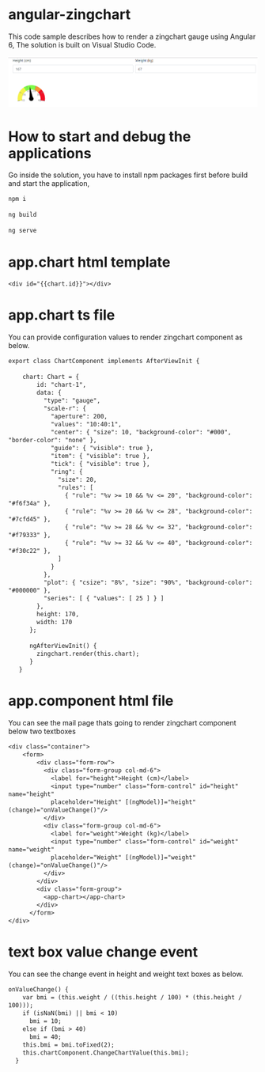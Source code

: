# angular-zingchart
This code sample describes how to render a zingchart gauge using Angular 6, The solution is built on Visual Studio Code.

![Zing Chart control](https://github.com/hansamaligamage/angular-zingchart/blob/master/Images/zingchart%20control.png?raw=true)

# How to start and debug the applications

Go inside the solution, you have to install npm packages first before build and start the application,

```
npm i

ng build

ng serve
```

# app.chart html template

```
<div id="{{chart.id}}"></div>
```

# app.chart ts file
You can provide configuration values to render zingchart component as below.

```
export class ChartComponent implements AfterViewInit {

    chart: Chart = {
        id: "chart-1",
        data: {
          "type": "gauge",
          "scale-r": {
            "aperture": 200,
            "values": "10:40:1",
            "center": { "size": 10, "background-color": "#000", "border-color": "none" },
            "guide": { "visible": true },
            "item": { "visible": true },
            "tick": { "visible": true },
            "ring": {
              "size": 20,
              "rules": [
                { "rule": "%v >= 10 && %v <= 20", "background-color": "#f6f34a" },
                { "rule": "%v >= 20 && %v <= 28", "background-color": "#7cfd45" },
                { "rule": "%v >= 28 && %v <= 32", "background-color": "#f79333" },
                { "rule": "%v >= 32 && %v <= 40", "background-color": "#f30c22" },
              ]
            }
          },
          "plot": { "csize": "8%", "size": "90%", "background-color": "#000000" },
          "series": [ { "values": [ 25 ] } ]
        },
        height: 170,
        width: 170
      };

      ngAfterViewInit() {
        zingchart.render(this.chart);
      }
   }
```
# app.component html file
You can see the mail page thats going to render zingchart component below two textboxes

```
<div class="container">
    <form>
        <div class="form-row">
          <div class="form-group col-md-6">
            <label for="height">Height (cm)</label>
            <input type="number" class="form-control" id="height" name="height" 
            placeholder="Height" [(ngModel)]="height" (change)="onValueChange()"/>
          </div>
          <div class="form-group col-md-6">
            <label for="weight">Weight (kg)</label>
            <input type="number" class="form-control" id="weight" name="weight" 
            placeholder="Weight" [(ngModel)]="weight" (change)="onValueChange()"/>
          </div>
        </div>
        <div class="form-group">
          <app-chart></app-chart>
        </div>
      </form>
</div>
```

# text box value change event

You can see the change event in height and weight text boxes as below.

```
onValueChange() {
    var bmi = (this.weight / ((this.height / 100) * (this.height / 100)));
    if (isNaN(bmi) || bmi < 10)
      bmi = 10;
    else if (bmi > 40)
      bmi = 40;
    this.bmi = bmi.toFixed(2);
    this.chartComponent.ChangeChartValue(this.bmi);
  }
``` 
